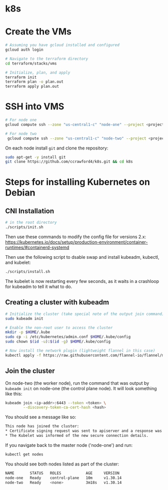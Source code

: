 # k8s

# Create the VMs

```bash
# Assuming you have gcloud installed and configured
gcloud auth login

# Navigate to the terraform directory
cd terraform/stacks/vms

# Initialize, plan, and apply
terraform init
terraform plan -o plan.out
terraform apply plan.out
```

# SSH into VMS

```bash
# For node one
gcloud compute ssh --zone "us-central1-c" "node-one" --project <project-id>

# For node two
 gcloud compute ssh --zone "us-central1-c" "node-two" --project <project-id>
```

On each node install `git` and clone the repository:

```bash
sudo apt-get -y install git
git clone https://github.com/ccrawford4/k8s.git && cd k8s
```

# Steps for installing Kubernetes on Debian

## CNI Installation

```bash
# in the root directory
./scripts/init.sh
```

Then use these commands to modify the config file for versions 2.x:
<https://kubernetes.io/docs/setup/production-environment/container-runtimes/#containerd-systemd>

Then use the following script to dsable swap and install kubeadm, kubectl, and kubelet:

```bash
./scripts/install.sh
```

The  kubelet is now restarting every few seconds, as it waits in a crashloop for kubeadm to tell it what to do.

## Creating a cluster with kubeadm

```bash
# Initialize the cluster (take special note of the output join command)
sudo kubeadm init

# Enable the non-root user to access the cluster
mkdir -p $HOME/.kube
sudo cp -i /etc/kubernetes/admin.conf $HOME/.kube/config
sudo chown $(id -u):$(id -g) $HOME/.kube/config

# Now install the network plugin (lightweight flannel in this case)
kubectl apply -f https://raw.githubusercontent.com/flannel-io/flannel/master/Documentation/kube-flannel.yml
```

## Join the cluster

On node-two (the worker node), run the command that was output by `kubeadm init` on node-one (the control plane node). It will look something like this:

```bash
kubeadm join <ip-addr>:6443 --token <token> \
        --discovery-token-ca-cert-hash <hash>
```

You should see a message like so:

```bash
This node has joined the cluster:
* Certificate signing request was sent to apiserver and a response was received.
* The Kubelet was informed of the new secure connection details.
```

If you navigate back to the master node ('node-one') and run:

```bash
kubectl get nodes
```

You should see both nodes listed as part of the cluster:

```bash
NAME       STATUS   ROLES           AGE     VERSION
node-one   Ready    control-plane   10m     v1.30.14
node-two   Ready    <none>          3m18s   v1.30.14
